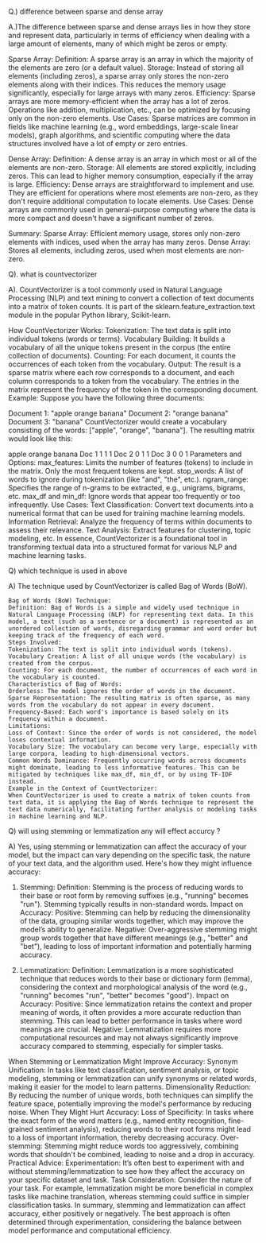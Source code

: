 Q.) difference between sparse and dense array

A.)The difference between sparse and dense arrays lies in how they store and represent data, particularly in terms of efficiency when dealing with a large amount of elements, many of which might be zeros or empty.

Sparse Array:
Definition: A sparse array is an array in which the majority of the elements are zero (or a default value).
Storage: Instead of storing all elements (including zeros), a sparse array only stores the non-zero elements along with their indices. This reduces the memory usage significantly, especially for large arrays with many zeros.
Efficiency: Sparse arrays are more memory-efficient when the array has a lot of zeros. Operations like addition, multiplication, etc., can be optimized by focusing only on the non-zero elements.
Use Cases: Sparse matrices are common in fields like machine learning (e.g., word embeddings, large-scale linear models), graph algorithms, and scientific computing where the data structures involved have a lot of empty or zero entries.

Dense Array:
Definition: A dense array is an array in which most or all of the elements are non-zero.
Storage: All elements are stored explicitly, including zeros. This can lead to higher memory consumption, especially if the array is large.
Efficiency: Dense arrays are straightforward to implement and use. They are efficient for operations where most elements are non-zero, as they don't require additional computation to locate elements.
Use Cases: Dense arrays are commonly used in general-purpose computing where the data is more compact and doesn't have a significant number of zeros.

Summary:
Sparse Array: Efficient memory usage, stores only non-zero elements with indices, used when the array has many zeros.
Dense Array: Stores all elements, including zeros, used when most elements are non-zero.




Q). what is countvectorizer

A). CountVectorizer is a tool commonly used in Natural Language Processing (NLP) and text mining to convert a collection of text documents into a matrix of token counts. It is part of the sklearn.feature_extraction.text module in the popular Python library, Scikit-learn.

How CountVectorizer Works:
Tokenization: The text data is split into individual tokens (words or terms).
Vocabulary Building: It builds a vocabulary of all the unique tokens present in the corpus (the entire collection of documents).
Counting: For each document, it counts the occurrences of each token from the vocabulary.
Output: The result is a sparse matrix where each row corresponds to a document, and each column corresponds to a token from the vocabulary. The entries in the matrix represent the frequency of the token in the corresponding document.
Example:
Suppose you have the following three documents:

Document 1: "apple orange banana"
Document 2: "orange banana"
Document 3: "banana"
CountVectorizer would create a vocabulary consisting of the words: ["apple", "orange", "banana"]. The resulting matrix would look like this:

apple	orange	banana
Doc 1	1	1	1
Doc 2	0	1	1
Doc 3	0	0	1
Parameters and Options:
max_features: Limits the number of features (tokens) to include in the matrix. Only the most frequent tokens are kept.
stop_words: A list of words to ignore during tokenization (like "and", "the", etc.).
ngram_range: Specifies the range of n-grams to be extracted, e.g., unigrams, bigrams, etc.
max_df and min_df: Ignore words that appear too frequently or too infrequently.
Use Cases:
Text Classification: Convert text documents into a numerical format that can be used for training machine learning models.
Information Retrieval: Analyze the frequency of terms within documents to assess their relevance.
Text Analysis: Extract features for clustering, topic modeling, etc.
In essence, CountVectorizer is a foundational tool in transforming textual data into a structured format for various NLP and machine learning tasks.

Q) which technique is used in above

A) The technique used by CountVectorizer is called Bag of Words (BoW).

    Bag of Words (BoW) Technique:
    Definition: Bag of Words is a simple and widely used technique in Natural Language Processing (NLP) for representing text data. In this model, a text (such as a sentence or a document) is represented as an unordered collection of words, disregarding grammar and word order but keeping track of the frequency of each word.
    Steps Involved:
    Tokenization: The text is split into individual words (tokens).
    Vocabulary Creation: A list of all unique words (the vocabulary) is created from the corpus.
    Counting: For each document, the number of occurrences of each word in the vocabulary is counted.
    Characteristics of Bag of Words:
    Orderless: The model ignores the order of words in the document.
    Sparse Representation: The resulting matrix is often sparse, as many words from the vocabulary do not appear in every document.
    Frequency-Based: Each word's importance is based solely on its frequency within a document.
    Limitations:
    Loss of Context: Since the order of words is not considered, the model loses contextual information.
    Vocabulary Size: The vocabulary can become very large, especially with large corpora, leading to high-dimensional vectors.
    Common Words Dominance: Frequently occurring words across documents might dominate, leading to less informative features. This can be mitigated by techniques like max_df, min_df, or by using TF-IDF instead.
    Example in the Context of CountVectorizer:
    When CountVectorizer is used to create a matrix of token counts from text data, it is applying the Bag of Words technique to represent the text data numerically, facilitating further analysis or modeling tasks in machine learning and NLP.





Q) will using stemming or lemmatization any will effect accurcy ?

A) Yes, using stemming or lemmatization can affect the accuracy of your model, but the impact can vary depending on the specific task, the nature of your text data, and the algorithm used. Here's how they might influence accuracy:

1. Stemming:
Definition: Stemming is the process of reducing words to their base or root form by removing suffixes (e.g., "running" becomes "run"). Stemming typically results in non-standard words.
Impact on Accuracy:
Positive: Stemming can help by reducing the dimensionality of the data, grouping similar words together, which may improve the model’s ability to generalize.
Negative: Over-aggressive stemming might group words together that have different meanings (e.g., "better" and "bet"), leading to loss of important information and potentially harming accuracy.

2. Lemmatization:
Definition: Lemmatization is a more sophisticated technique that reduces words to their base or dictionary form (lemma), considering the context and morphological analysis of the word (e.g., "running" becomes "run", "better" becomes "good").
Impact on Accuracy:
Positive: Since lemmatization retains the context and proper meaning of words, it often provides a more accurate reduction than stemming. This can lead to better performance in tasks where word meanings are crucial.
Negative: Lemmatization requires more computational resources and may not always significantly improve accuracy compared to stemming, especially for simpler tasks.

When Stemming or Lemmatization Might Improve Accuracy:
Synonym Unification: In tasks like text classification, sentiment analysis, or topic modeling, stemming or lemmatization can unify synonyms or related words, making it easier for the model to learn patterns.
Dimensionality Reduction: By reducing the number of unique words, both techniques can simplify the feature space, potentially improving the model's performance by reducing noise.
When They Might Hurt Accuracy:
Loss of Specificity: In tasks where the exact form of the word matters (e.g., named entity recognition, fine-grained sentiment analysis), reducing words to their root forms might lead to a loss of important information, thereby decreasing accuracy.
Over-stemming: Stemming might reduce words too aggressively, combining words that shouldn't be combined, leading to noise and a drop in accuracy.
Practical Advice:
Experimentation: It’s often best to experiment with and without stemming/lemmatization to see how they affect the accuracy on your specific dataset and task.
Task Consideration: Consider the nature of your task. For example, lemmatization might be more beneficial in complex tasks like machine translation, whereas stemming could suffice in simpler classification tasks.
In summary, stemming and lemmatization can affect accuracy, either positively or negatively. The best approach is often determined through experimentation, considering the balance between model performance and computational efficiency.







